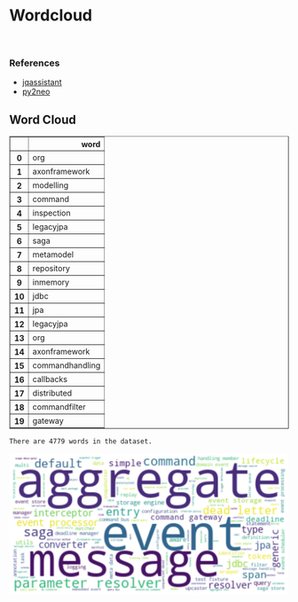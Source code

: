 # Wordcloud
<br>  

### References
- [jqassistant](https://jqassistant.org)
- [py2neo](https://py2neo.org/2021.1/)





## Word Cloud




<div>
<table border="1" class="dataframe">
  <thead>
    <tr style="text-align: right;">
      <th></th>
      <th>word</th>
    </tr>
  </thead>
  <tbody>
    <tr>
      <th>0</th>
      <td>org</td>
    </tr>
    <tr>
      <th>1</th>
      <td>axonframework</td>
    </tr>
    <tr>
      <th>2</th>
      <td>modelling</td>
    </tr>
    <tr>
      <th>3</th>
      <td>command</td>
    </tr>
    <tr>
      <th>4</th>
      <td>inspection</td>
    </tr>
    <tr>
      <th>5</th>
      <td>legacyjpa</td>
    </tr>
    <tr>
      <th>6</th>
      <td>saga</td>
    </tr>
    <tr>
      <th>7</th>
      <td>metamodel</td>
    </tr>
    <tr>
      <th>8</th>
      <td>repository</td>
    </tr>
    <tr>
      <th>9</th>
      <td>inmemory</td>
    </tr>
    <tr>
      <th>10</th>
      <td>jdbc</td>
    </tr>
    <tr>
      <th>11</th>
      <td>jpa</td>
    </tr>
    <tr>
      <th>12</th>
      <td>legacyjpa</td>
    </tr>
    <tr>
      <th>13</th>
      <td>org</td>
    </tr>
    <tr>
      <th>14</th>
      <td>axonframework</td>
    </tr>
    <tr>
      <th>15</th>
      <td>commandhandling</td>
    </tr>
    <tr>
      <th>16</th>
      <td>callbacks</td>
    </tr>
    <tr>
      <th>17</th>
      <td>distributed</td>
    </tr>
    <tr>
      <th>18</th>
      <td>commandfilter</td>
    </tr>
    <tr>
      <th>19</th>
      <td>gateway</td>
    </tr>
  </tbody>
</table>
</div>



    There are 4779 words in the dataset.



    
![png](Wordcloud_files/Wordcloud_10_1.png)
    

